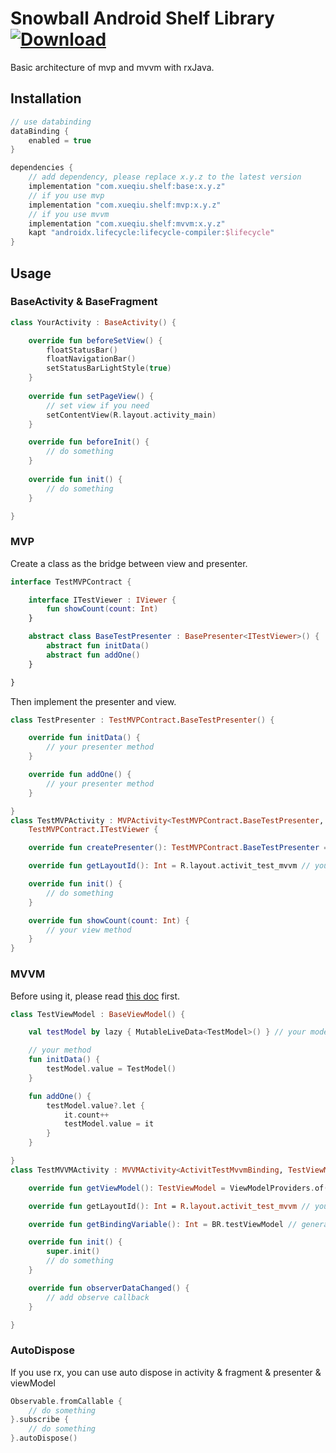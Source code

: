 Snowball Android Shelf Library <br> [ ![Download](https://api.bintray.com/packages/aquarids/maven/base/images/download.svg?version=0.1.0) ](https://bintray.com/aquarids/maven/base/0.1.0/link)
============

Basic architecture of mvp and mvvm with rxJava.

## Installation

```groovy
// use databinding
dataBinding {
    enabled = true
}

dependencies {
    // add dependency, please replace x.y.z to the latest version
    implementation "com.xueqiu.shelf:base:x.y.z"
    // if you use mvp
    implementation "com.xueqiu.shelf:mvp:x.y.z"
    // if you use mvvm
    implementation "com.xueqiu.shelf:mvvm:x.y.z"
    kapt "androidx.lifecycle:lifecycle-compiler:$lifecycle"
}
```

## Usage

### BaseActivity & BaseFragment

```kotlin
class YourActivity : BaseActivity() {

    override fun beforeSetView() {
        floatStatusBar()
        floatNavigationBar()
        setStatusBarLightStyle(true)
    }
    
    override fun setPageView() {
        // set view if you need
        setContentView(R.layout.activity_main)
    }

    override fun beforeInit() {
        // do something
    }
    
    override fun init() {
        // do something
    }

}
```

### MVP

Create a class as the bridge between view and presenter.
```kotlin
interface TestMVPContract {

    interface ITestViewer : IViewer {
        fun showCount(count: Int)
    }

    abstract class BaseTestPresenter : BasePresenter<ITestViewer>() {
        abstract fun initData()
        abstract fun addOne()
    }

}
```
Then implement the presenter and view.
```kotlin
class TestPresenter : TestMVPContract.BaseTestPresenter() {

    override fun initData() {
        // your presenter method
    }

    override fun addOne() {
        // your presenter method
    }

}
class TestMVPActivity : MVPActivity<TestMVPContract.BaseTestPresenter, TestMVPContract.ITestViewer>(),
    TestMVPContract.ITestViewer {

    override fun createPresenter(): TestMVPContract.BaseTestPresenter = TestPresenter() // your presenter

    override fun getLayoutId(): Int = R.layout.activit_test_mvvm // your layout id

    override fun init() {
        // do something
    }

    override fun showCount(count: Int) {
        // your view method
    }
}
```

### MVVM

Before using it, please read [this doc](https://developer.android.com/topic/libraries/data-binding) first.
```kotlin
class TestViewModel : BaseViewModel() {

    val testModel by lazy { MutableLiveData<TestModel>() } // your model

    // your method
    fun initData() {
        testModel.value = TestModel()
    }

    fun addOne() {
        testModel.value?.let {
            it.count++
            testModel.value = it
        }
    }

}
class TestMVVMActivity : MVVMActivity<ActivitTestMvvmBinding, TestViewModel>() {

    override fun getViewModel(): TestViewModel = ViewModelProviders.of(this).get(TestViewModel::class.java) // your viewModel

    override fun getLayoutId(): Int = R.layout.activit_test_mvvm // your layout id

    override fun getBindingVariable(): Int = BR.testViewModel // generated by dataBinding

    override fun init() {
        super.init()
        // do something
    }

    override fun observerDataChanged() {
        // add observe callback
    }

}
```

### AutoDispose
If you use rx, you can use auto dispose in activity & fragment & presenter & viewModel
```kotlin
Observable.fromCallable { 
    // do something
}.subscribe { 
    // do something
}.autoDispose()
```